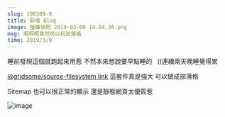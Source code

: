```yaml
---
slug: 190309-0
title: 新增 Blog
image: 螢幕快照 2019-03-09 14.04.26.png
msg: 啊啊啊竟然可以玩部落格
time: 2019/3/9
---
```


睡前發現這個就跑起來用惹 不然本來想說要早點睡的 &nbsp;&nbsp;((連續兩天晚睡覺得累

[@gridsome/source-filesystem link](https://www.npmjs.com/package/@gridsome/source-filesystem?activeTab=readme) 這套件真是強大 可以做成部落格

Sitemap 也可以很正常的顯示 還是靜態網頁太優質惹

![image](https://i.imgur.com/zsLmFgC.png)
